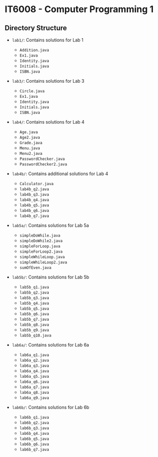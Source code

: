 # IT6008 - Computer Programming 1

## Directory Structure

- `lab1/`: Contains solutions for Lab 1

  - `Addition.java`
  - `Ex1.java`
  - `Identity.java`
  - `Initials.java`
  - `ISBN.java`

- `lab3/`: Contains solutions for Lab 3

  - `Circle.java`
  - `Ex1.java`
  - `Identity.java`
  - `Initials.java`
  - `ISBN.java`

- `lab4/`: Contains solutions for Lab 4

  - `Age.java`
  - `Age2.java`
  - `Grade.java`
  - `Menu.java`
  - `Menu2.java`
  - `PasswordChecker.java`
  - `PasswordChecker2.java`

- `lab4b/`: Contains additional solutions for Lab 4

  - `Calculator.java`
  - `lab4b_q2.java`
  - `lab4b_q3.java`
  - `lab4b_q4.java`
  - `lab4b_q5.java`
  - `lab4b_q6.java`
  - `lab4b_q7.java`

- `lab5a/`: Contains solutions for Lab 5a

  - `simpleDoWhile.java`
  - `simpleDoWhile2.java`
  - `simpleForLoop.java`
  - `simpleForLoop2.java`
  - `simpleWhileLoop.java`
  - `simpleWhileLoop2.java`
  - `sumOfEven.java`

- `lab5b/`: Contains solutions for Lab 5b

  - `lab5b_q1.java`
  - `lab5b_q2.java`
  - `lab5b_q3.java`
  - `lab5b_q4.java`
  - `lab5b_q5.java`
  - `lab5b_q6.java`
  - `lab5b_q7.java`
  - `lab5b_q8.java`
  - `lab5b_q9.java`
  - `lab5b_q10.java`

- `lab6a/`: Contains solutions for Lab 6a

  - `lab6a_q1.java`
  - `lab6a_q2.java`
  - `lab6a_q3.java`
  - `lab6a_q4.java`
  - `lab6a_q5.java`
  - `lab6a_q6.java`
  - `lab6a_q7.java`
  - `lab6a_q8.java`
  - `lab6a_q9.java`

- `lab6b/`: Contains solutions for Lab 6b
  - `lab6b_q1.java`
  - `lab6b_q2.java`
  - `lab6b_q3.java`
  - `lab6b_q4.java`
  - `lab6b_q5.java`
  - `lab6b_q6.java`
  - `lab6b_q7.java`
